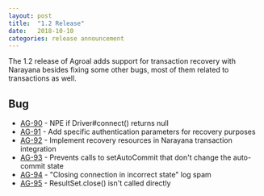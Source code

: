 ```yaml
---
layout: post
title:  "1.2 Release"
date:   2018-10-10
categories: release announcement
---
```


The 1.2 release of Agroal adds support for transaction recovery with Narayana besides fixing some other bugs, most of them related to transactions as well.

## Bug
* [AG-90](https://issues.jboss.org/browse/AG-90) - NPE if Driver#connect() returns null
* [AG-91](https://issues.jboss.org/browse/AG-91) - Add specific authentication parameters for recovery purposes
* [AG-92](https://issues.jboss.org/browse/AG-92) - Implement recovery resources in Narayana transaction integration
* [AG-93](https://issues.jboss.org/browse/AG-93) - Prevents calls to setAutoCommit that don't change the auto-commit state 
* [AG-94](https://issues.jboss.org/browse/AG-94) - "Closing connection in incorrect state" log spam
* [AG-95](https://issues.jboss.org/browse/AG-95) - ResultSet.close() isn't called directly
